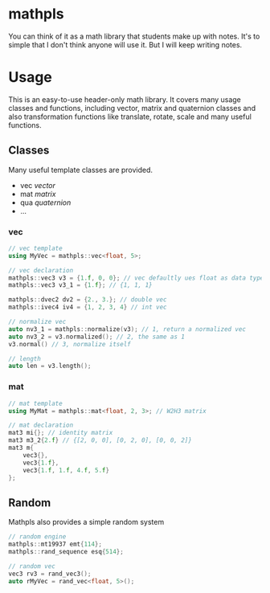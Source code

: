 <!--
 * @Author: Ninter6 mc525740@outlook.com
 * @Date: 2024-01-31 00:41:52
 * @LastEditors: Ninter6
 * @LastEditTime: 2024-01-31 01:11:50
-->
# mathpls
You can think of it as a math library that students make up with notes.
It's to simple that I don't think anyone will use it.
But I will keep writing notes.

# Usage
This is an easy-to-use header-only math library.
It covers many usage classes and functions, including vector, matrix and quaternion classes and also transformation functions like translate, rotate, scale and many useful functions.

## Classes
Many useful template classes are provided.
- vec *vector*
- mat *matrix*
- qua *quaternion*
- ...

### vec
```c++
// vec template
using MyVec = mathpls::vec<float, 5>;

// vec declaration
mathpls::vec3 v3 = {1.f, 0, 0}; // vec defaultly ues float as data type
mathpls::vec3 v3_1 = {1.f}; // {1, 1, 1}

mathpls::dvec2 dv2 = {2., 3.}; // double vec
mathpls::ivec4 iv4 = {1, 2, 3, 4} // int vec

// normalize vec
auto nv3_1 = mathpls::normalize(v3); // 1, return a normalized vec
auto nv3_2 = v3.normalized(); // 2, the same as 1
v3.normal() // 3, normalize itself

// length
auto len = v3.length();
```

### mat
```c++
// mat template
using MyMat = mathpls::mat<float, 2, 3>; // W2H3 matrix

// mat declaration
mat3 mi{}; // identity matrix
mat3 m3_2{2.f} // {[2, 0, 0], [0, 2, 0], [0, 0, 2]}
mat3 m{
    vec3{},
    vec3{1.f},
    vec3{1.f, 1.f, 4.f, 5.f}
};
```

## Random
Mathpls also provides a simple random system

```c++
// random engine
mathpls::mt19937 emt{114};
mathpls::rand_sequence esq{514};

// random vec
vec3 rv3 = rand_vec3();
auto rMyVec = rand_vec<float, 5>();
```
